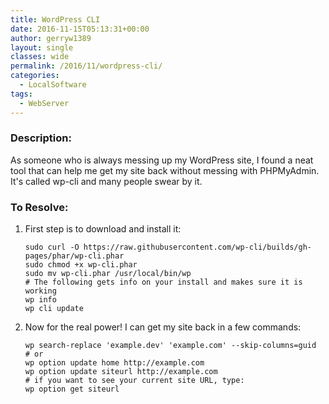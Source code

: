 ```yaml
---
title: WordPress CLI
date: 2016-11-15T05:13:31+00:00
author: gerryw1389
layout: single
classes: wide
permalink: /2016/11/wordpress-cli/
categories:
  - LocalSoftware
tags:
  - WebServer
---
```

<!--more-->

### Description:

As someone who is always messing up my WordPress site, I found a neat tool that can help me get my site back without messing with PHPMyAdmin. It's called wp-cli and many people swear by it.

### To Resolve:

1. First step is to download and install it:

   ```shell
   sudo curl -O https://raw.githubusercontent.com/wp-cli/builds/gh-pages/phar/wp-cli.phar  
   sudo chmod +x wp-cli.phar  
   sudo mv wp-cli.phar /usr/local/bin/wp  
   # The following gets info on your install and makes sure it is working
   wp info   
   wp cli update
   ```

2. Now for the real power! I can get my site back in a few commands:

   ```shell
   wp search-replace 'example.dev' 'example.com' --skip-columns=guid  
   # or  
   wp option update home http://example.com  
   wp option update siteurl http://example.com  
   # if you want to see your current site URL, type:  
   wp option get siteurl
   ```

